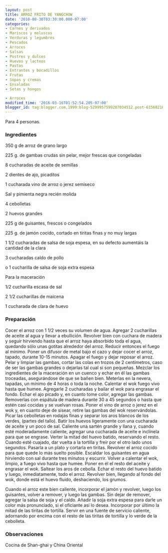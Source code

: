 ```yaml
---
layout: post
title: ARROZ FRITO DE YANGCHOW
date: '2010-08-30T03:30:00.000-07:00'
categories:
- Carnes y derivados
- Mariscos y moluscos
- Verduras y legumbres
- Pescados
- Arroces
- Salsas
- Postres y dulces
- Huevos y lacteos
- Pastas
- Entrantes y bocadillos
- Frutas
- Sopas y cremas
- Ensaladas
- Setas y hongos

- Arroces
modified_time: '2016-03-16T01:52:54.205-07:00'
blogger_id: tag:blogger.com,1999:blog-5299957599287034512.post-6156821686757071231
---
```


Para 4 personas.

<h3>Ingredientes</h3>

350 g de arroz de grano largo

225 g. de gambas crudas sin pelar, mejor frescas que congeladas

8 cucharadas de aceite de semillas

2 dientes de ajo, picaditos

1 cucharada vino de arroz o jerez semiseco

Sal y pimienta negra recién molida

4 cebolletas

2 huevos grandes

225 g de guisantes, frescos o congelados

225 g. de jamón cocido, cortado en tiritas finas y no muy largas

1 1/2 cucharadas de salsa de soja espesa, en su defecto aumentáis la cantidad de la clara

3 cucharadas caldo de pollo

o 1 cucharilla de salsa de soja extra espesa

Para la maceración

1/2 cucharilla escasa de sal

2 1/2 cucharillas de maicena

1 cucharada de clara de huevo

<h3>Preparación</h3>

Cocer el arroz con 1 1/2 veces su volumen de agua. Agregar 2 cucharillas de aceite al agua y llevar a ebullición. Revolver bien con cuchara de madera y seguir hirviendo hasta que el arroz haya absorbido toda el agua, quedando sólo unas gotitas alrededor del arroz. Reducir entonces el fuego al mínimo. Poner un difusor de metal bajo el cazo y dejar cocer el arroz, tapado, durante 10-15 minutos. Apagar el fuego y dejar reposar el arroz. Pelar y limpiar las gambas, cortar las colas en trozos de 2 centímetros, caso de ser las gambas grandes o dejarlas tal cual si son pequeñas. Mezclar los ingredientes de la maceración en un cuenco y echar en él las gambas troceadas, asegurándose de que se bañen bien. Meterlas en la nevera, tapadas, un mínimo de 4 horas o toda la noche. Calentar el wok fuego vivo hasta que humee. Agregarle 2 cucharadas y bailar el wok para engrasar el fondo. Echar el ajo picado y, en cuanto tome color, agregar las gambas. Removerlas con espátula de madera durante 30 a 45 segundos o hasta que estén casi cocidas y se vuelvan rosas. Poner el vino de arroz o jerez en el wok y, en cuanto deje de sisear, retire las gambas del wok reservándolas. Picar las cebolletas en rodajas finas y separar los aros blancos de los verdes, (partes del tallo). Batir los huevos ligeramente con una cucharada de aceite y un poco de sal. Caliente una sartén grande y llana y, cuando esté moderadamente caliente, agregar una cucharada de aceite e inclínela para que se engrase. Verter la mitad del huevo batido, reservando el resto. Cuando esté cuajado, dar vuelta a la tortilla y freír por el otro lado unos segundos. Pasarla a un plato y cortarla en tiritas. Revolver el arroz cocido para que quede lo más suelto posible. Escaldar los guisantes en agua hirviendo con sal durante tres minutos y escurrir. Volver a calentar el wok, limpio, a fuego vivo hasta que humee. Poner en él el resto del aceite y engrasar el wok. Saltear los aros de cebolla. Echar el resto del huevo batido y luego, inmediatamente, todo el arroz. Revolver bien, llegando al fondo del wok, donde está el huevo fluido, deshaciendo, los grumos.

Cuando el arroz este bien caliente, incorporar el jamón y revolver, luego los guisantes, volver a remover, y luego las gambas. Sin dejar de remover, agregar la salsa de soja y el caldo. Añadir la soja extra espesa para darle un color más pronunciado, si el oficiante así lo desea. Incorporar por último la mitad de las tiritas de tortilla. Servir en una fuente de servicio caliente, adornando por encima con el resto de las tiritas de tortilla y lo verde de la cebolleta.

<h3>Observaciones</h3>

Cocina de Shan-ghai y China Oriental

